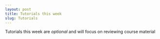 ```yaml
---
layout: post
title: Tutorials this week
slug: Tutorials
---
```


Tutorials this week are _optional_ and will focus on reviewing course material
